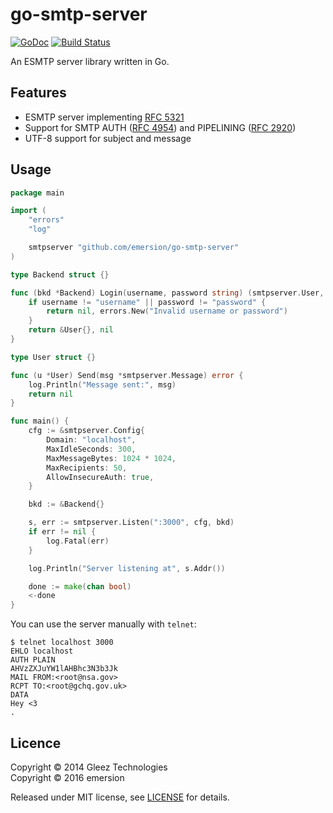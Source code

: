 # go-smtp-server

[![GoDoc](https://godoc.org/github.com/emersion/go-smtp-server?status.svg)](https://godoc.org/github.com/emersion/go-smtp-server)
[![Build Status](https://travis-ci.org/emersion/go-smtp-server.svg?branch=master)](https://travis-ci.org/emersion/go-smtp-server)

An ESMTP server library written in Go.

## Features

* ESMTP server implementing [RFC 5321](https://tools.ietf.org/html/rfc5321)
* Support for SMTP AUTH ([RFC 4954](https://tools.ietf.org/html/rfc4954)) and PIPELINING ([RFC 2920](https://tools.ietf.org/html/rfc2920))
* UTF-8 support for subject and message

## Usage

```go
package main

import (
	"errors"
	"log"

	smtpserver "github.com/emersion/go-smtp-server"
)

type Backend struct {}

func (bkd *Backend) Login(username, password string) (smtpserver.User, error) {
	if username != "username" || password != "password" {
		return nil, errors.New("Invalid username or password")
	}
	return &User{}, nil
}

type User struct {}

func (u *User) Send(msg *smtpserver.Message) error {
	log.Println("Message sent:", msg)
	return nil
}

func main() {
	cfg := &smtpserver.Config{
		Domain: "localhost",
		MaxIdleSeconds: 300,
		MaxMessageBytes: 1024 * 1024,
		MaxRecipients: 50,
		AllowInsecureAuth: true,
	}

	bkd := &Backend{}

	s, err := smtpserver.Listen(":3000", cfg, bkd)
	if err != nil {
		log.Fatal(err)
	}

	log.Println("Server listening at", s.Addr())

	done := make(chan bool)
	<-done
}
```

You can use the server manually with `telnet`:
```
$ telnet localhost 3000
EHLO localhost
AUTH PLAIN
AHVzZXJuYW1lAHBhc3N3b3Jk
MAIL FROM:<root@nsa.gov>
RCPT TO:<root@gchq.gov.uk>
DATA
Hey <3
.
```

## Licence

Copyright © 2014 Gleez Technologies  
Copyright © 2016 emersion  

Released under MIT license, see [LICENSE](LICENSE) for details.
